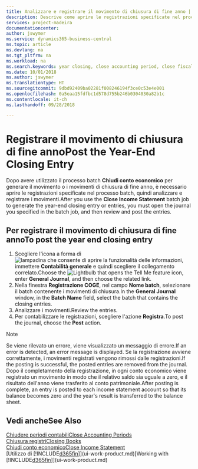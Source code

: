 ```yaml
---
title: Analizzare e registrare il movimento di chiusura di fine anno | Documenti Microsoft
description: Descrive come aprire le registrazioni specificate nel processo batch Chiudi conto economico, quindi analizzare e registrare il movimento di chiusura di fine anno.
services: project-madeira
documentationcenter: 
author: jswymer
ms.service: dynamics365-business-central
ms.topic: article
ms.devlang: na
ms.tgt_pltfrm: na
ms.workload: na
ms.search.keywords: year closing, close accounting period, close fiscal year, bank account detailed trial balance
ms.date: 10/01/2018
ms.author: jswymer
ms.translationtype: HT
ms.sourcegitcommit: 9dbd92409ba02281f008246194f3ce0c53e4e001
ms.openlocfilehash: 0a5eaa15fdfbc1d578d755b246b0304030a82b1c
ms.contentlocale: it-ch
ms.lasthandoff: 09/28/2018

---
```

# <a name="post-the-year-end-closing-entry"></a><span data-ttu-id="48f21-103">Registrare il movimento di chiusura di fine anno</span><span class="sxs-lookup"><span data-stu-id="48f21-103">Post the Year-End Closing Entry</span></span>
<span data-ttu-id="48f21-104">Dopo avere utilizzato il processo batch **Chiudi conto economico** per generare il movimento o i movimenti di chiusura di fine anno, è necessario aprire le registrazioni specificate nel processo batch, quindi analizzare e registrare i movimenti.</span><span class="sxs-lookup"><span data-stu-id="48f21-104">After you use the **Close Income Statement** batch job to generate the year-end closing entry or entries, you must open the journal you specified in the batch job, and then review and post the entries.</span></span>

## <a name="to-post-the-year-end-closing-entry"></a><span data-ttu-id="48f21-105">Per registrare il movimento di chiusura di fine anno</span><span class="sxs-lookup"><span data-stu-id="48f21-105">To post the year end closing entry</span></span>
1. <span data-ttu-id="48f21-106">Scegliere l'icona a forma di ![lampadina che consente di aprire la funzionalità delle informazioni](media/ui-search/search_small.png "Informazioni sull'operazione che si desidera eseguire"), immettere **Contabilità generale** e quindi scegliere il collegamento correlato.</span><span class="sxs-lookup"><span data-stu-id="48f21-106">Choose the ![Lightbulb that opens the Tell Me feature](media/ui-search/search_small.png "Tell me what you want to do") icon, enter **General Journal**, and then choose the related link.</span></span>
2. <span data-ttu-id="48f21-107">Nella finestra **Registrazione COGE**, nel campo **Nome batch**, selezionare il batch contenente i movimenti di chiusura.</span><span class="sxs-lookup"><span data-stu-id="48f21-107">In the **General Journal** window, in the **Batch Name** field, select the batch that contains the closing entries.</span></span>
3. <span data-ttu-id="48f21-108">Analizzare i movimenti.</span><span class="sxs-lookup"><span data-stu-id="48f21-108">Review the entries.</span></span>
4. <span data-ttu-id="48f21-109">Per contabilizzare le registrazioni, scegliere l'azione **Registra**.</span><span class="sxs-lookup"><span data-stu-id="48f21-109">To post the journal, choose the **Post** action.</span></span>

> [!NOTE]  
>   <span data-ttu-id="48f21-110">Se viene rilevato un errore, viene visualizzato un messaggio di errore.</span><span class="sxs-lookup"><span data-stu-id="48f21-110">If an error is detected, an error message is displayed.</span></span> <span data-ttu-id="48f21-111">Se la registrazione avviene correttamente, i movimenti registrati vengono rimossi dalle registrazioni.</span><span class="sxs-lookup"><span data-stu-id="48f21-111">If the posting is successful, the posted entries are removed from the journal.</span></span> <span data-ttu-id="48f21-112">Dopo il completamento della registrazione, in ogni conto economico viene registrato un movimento in modo che il relativo saldo sia uguale a zero, e il risultato dell'anno viene trasferito al conto patrimoniale.</span><span class="sxs-lookup"><span data-stu-id="48f21-112">After posting is complete, an entry is posted to each income statement account so that its balance becomes zero and the year's result is transferred to the balance sheet.</span></span>

## <a name="see-also"></a><span data-ttu-id="48f21-113">Vedi anche</span><span class="sxs-lookup"><span data-stu-id="48f21-113">See Also</span></span>
[<span data-ttu-id="48f21-114">Chiudere periodi contabili</span><span class="sxs-lookup"><span data-stu-id="48f21-114">Close Accounting Periods</span></span>](year-close-account-periods.md)  
[<span data-ttu-id="48f21-115">Chiusura registri</span><span class="sxs-lookup"><span data-stu-id="48f21-115">Closing Books</span></span>](year-close-books.md)  
[<span data-ttu-id="48f21-116">Chiudi conto economico</span><span class="sxs-lookup"><span data-stu-id="48f21-116">Close Income Statement</span></span>](year-close-income-statement.md)  
<span data-ttu-id="48f21-117">[Utilizzo di [!INCLUDE[d365fin](includes/d365fin_md.md)]](ui-work-product.md)</span><span class="sxs-lookup"><span data-stu-id="48f21-117">[Working with [!INCLUDE[d365fin](includes/d365fin_md.md)]](ui-work-product.md)</span></span>

